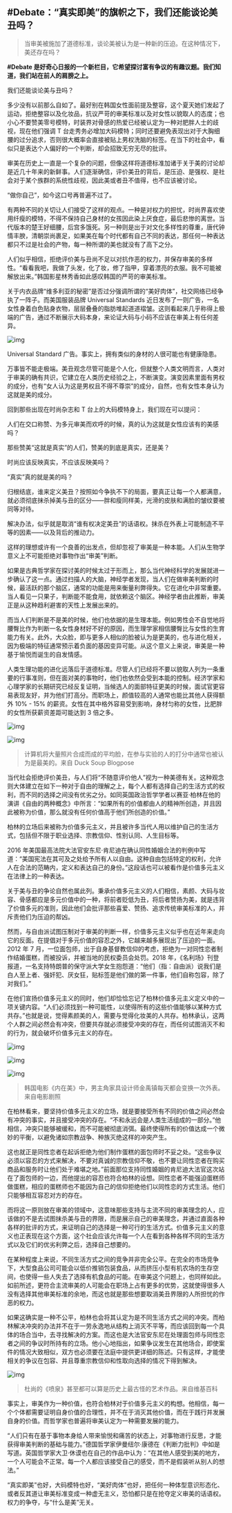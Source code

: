 ## #Debate：“真实即美”的旗帜之下，我们还能谈论美丑吗？

>  当审美被施加了道德标准，谈论美被认为是一种新的压迫。在这种情况下，美还存在吗？

**#Debate 是好奇心日报的一个新栏目，它希望探讨富有争议的有趣议题。我们知道，我们站在前人的肩膀之上。** 



我们还能谈论美与丑吗？

多少没有以前那么自如了。最好别在韩国女性面前提及整容，这个夏天她们发起了运动，拒绝整容以及化妆品，抗议严苛的审美标准以及对女性以貌取人的态度；也小心不要赞美零号模特，时装界对骨感的热爱已经被认定为一种对肥胖人士的歧视，现在他们强调 T 台走秀务必增加大码模特；同时还要避免表现出对于大胸细腰的过分追求，否则很大概率会直接被贴上男权洗脑的标签。在当下的社会中，看似只是表达个人偏好的一个判断，却会招致无穷无尽的批评。

审美在历史上一直是一个复杂的问题，但像这样将道德标准加诸于关于美的讨论却是近几十年来的新鲜事。人们逐渐确信，评价美丑的背后，是压迫、是强权、是社会对于某个族群的系统性歧视，因此美或者丑不值得，也不应该被讨论。



“做你自己”，如今这口号再普遍不过了。

有两种不同的关切让人们接受了这样的观点。一种是对权力的担忧，时尚界喜欢使用纤瘦的模特，不得不保持自己身材的女孩因此染上厌食症，最后悲惨的离世。当代版本的楚王好细腰，后宫多饿死。另一种则是出于对文化多样性的尊重，唐代钟情丰腴，清朝崇尚裹足，如果美在每个时代都有自己不同的表达，那任何一种表达都只不过是社会的产物，每一种所谓的美也就没有了高下之分。

人们似乎相信，拒绝评价美与丑尚不足以对抗作恶的权力，并保存审美的多样性。“看看我吧，我做了头发，化了妆，修了指甲，穿着漂亮的衣服。我不可能被解放出来。”韩国影星林秀香如此感叹韩国的严苛的审美标准。

关于内衣品牌“维多利亚的秘密”是否过分强调所谓的“美好肉体”，社交网络已经争执了一阵子。而美国服装品牌 Universal Standards 近日发布了一则广告，一名女性身着白色贴身衣物，层层叠叠的脂肪堆起道道褶皱。这则看起来几乎称得上极端的广告，通过不断展示大码本身，来论证大码与小码不应该在审美上有任何差异。

![img](assets/20181206154640DY6d1tMyPc9T8f2w.jpg-WebpWebW640)

Universal Standard 广告。事实上，拥有类似的身材的人很可能也有健康隐患。

万事皆不能走极端。美丑观念尽管可能是个人化，但就整个人类文明而言，人类对于审美的确有共识，它建立在人类历史经验之上，不断演变。演变因素里面有男权的成分，也有“女人认为这是男权且不得不尊崇”的成分，自然，也有女性本身认为这就是美的成分。

回到那些出现在时尚杂志和 T 台上的大码模特身上，我们现在可以提问：

人们在交口称赞、为多元审美而欢呼的时候，真的认为这就是女性应该有的美感吗？

那些赞美“这就是真实”的人们，赞美的到底是真实，还是美？

时尚应该反映真实，不应该反映美吗？

“真实”真的就是美的吗？

归根结底，谁来定义美丑？按照如今争执不下的局面，要真正让每一个人都满意，就必须彻底抹杀掉美与丑的区分——胖和瘦同样美，光滑的皮肤和满脸的皱纹要被同等对待。

解决办法，似乎就是取消“谁有权决定美丑”的话语权。抹杀在外表上可能制造不平等的因素——以及背后的推动力。

这样的理想或许有一个良善的出发点，但却忽视了审美是一种本能。人们从生物学意义上不可能拒绝对事物作出“审美”判断。

如果是古典哲学家在探讨美的时候太过于形而上，那么当代神经科学的发展就进一步确认了这一点。通过扫描人的大脑，神经学者发现，当人们在做审美判断的时候，最活跃的那个脑区，通常的功能是用来衡量利弊得失。它在进化中非常重要。当人看见一只果子，判断能不能食用，就依赖这个脑区。神经学者由此推断，审美正是从这种趋利避害的天性上发展出来的。

而当人们判断是不是美的时候，他们也依据的是生理本能。例如男性会不自觉地将腰臀比作为判断一名女性身材好不好的原因，而生理学家相信腰臀比与女性的生育能力有关。此外，大众脸，即与更多人相似的脸被认为是更美的，也与进化相关，因为极端的特征通常预示着负面的基因变异可能。从这个意义上来说，审美是一种基于愉悦而诞生的自发情感。

人类生理功能的进化远落后于道德标准。尽管人们已经将不要以貌取人列为一条重要的行事准则，但在面对美的事物时，他们也依然会受到本能的控制。经济学家和心理学家的长期研究已经反复证明，当候选人的面部特征更美的时候，面试官更容易表现友好，并为他们打高分。而职场上，颜值较高的人通常也能比其他人获得额外 10% - 15% 的薪资。女性在其中格外容易受到影响，身材匀称的女性，比肥胖的女性所获薪资差距可能达到 3 倍之多。

![img](assets/20181206221433LSBfl0niXgKscC9b.png-WebpWebW640)

![img](assets/20181206221434Z8bEHx6lSAXwh9q0.png-WebpWebW640)

>  计算机将大量照片合成而成的平均脸，在参与实验的人的打分中通常也被认为是最美的。来自 Duck Soup Blogpose

当代社会拒绝评价美丑，与人们将“不随意评价他人”视为一种美德有关。这种观念则大体建立在如下一种对于自由的理解之上，每个人都有选择自己的生活方式的权利，而不同的选择之间没有优劣之分。如同英国政治哲学学者以赛亚·柏林在他的演讲《自由的两种概念》中所言：“如果所有的价值都由人的精神所创造，并且因此被称为价值，那么就没有任何价值高于他们所创造的价值。”

柏林的立场后来被称为价值多元主义，并且被许多当代人用以维护自己的生活方式，包括但不限于职业选择、宗教信仰、性别认同、人生目标等。

2016 年美国最高法院大法官安东尼·肯尼迪在确认同性婚姻合法的判例中写道：“美国宪法在其可及之处给予所有人以自由。这种自由包括特定的权利，允许人在合法的范畴内，定义和表达自己的身份。”这段话也可以被看作是价值多元主义在法律上的一种表达。

关于美与丑的争论自然也属此列。秉承价值多元主义的人们相信，素颜、大码与妆容、骨感都应是多元价值中的一种，将前者贬低为丑，将后者赞扬为美，就是违背了价值多元的准则，因此他们会批评那些喜爱、赞扬、追求传统审美标准的人，并斥责他们为压迫的帮凶。

然而，与自由派试图压制对于审美的判断一样，价值多元主义似乎也在近年来走向它的反面。在提倡对于多元价值的容忍之外，它越来越多展现出了压迫的一面。2012 年 7 月，一位面包师，出于自身基督教信仰的考虑，拒绝为一对同性恋者制作结婚蛋糕，而被投诉，并被当地的民权委员会处罚。2018 年，《名利场》刊登报道，一名支持特朗普的保守派大学女生抱怨道：“他们（指：自由派）说我们是白人至上者、强奸犯、厌女狂，贴标签是他们做的第一件事，他们自称包容，除了对我们。”

在他们宣扬价值多元主义的同时，他们却恰恰忘记了柏林价值多元主义定义中的一项关键内容。“人们必须找到一种可能性，以使得所有的这些价值能够以某种方式共存。”也就是说，觉得素颜美的人，需要与觉得化妆美的人共存。柏林承认，这两个人群之间必然会有冲突，但要共存就必须接受冲突的存在，而任何试图消灭不和的行为，就会破坏价值多元主义的存在。

![img](assets/20181206161002PtFAvrJdqQOmRf4z.jpeg-WebpWebW640)

![img](assets/20181206161002MZemAEuoSiUjx8pT.jpeg-WebpWebW640)

![img](assets/20181206161002SLhNxqBGJtHX5Io8.png-WebpWebW640)

>  韩国电影《内在美》中，男主角家具设计师金禹镇每天都会变换一次外表。来自电影剧照

在柏林看来，要坚持价值多元主义的立场，就是要接受所有不同的价值之间必然会有冲突的事实，并且接受冲突的存在。“不和永远会是人类生活组成的一部分。”他相信，冲突只能够被缓和，而不可能被彻底消弭。最终使得所有的价值达成一个微妙的平衡，以避免诸如宗教战争、种族灭绝这样的冲突产生。

这也就正是同性恋者在起诉拒绝为他们制作蛋糕的面包师时不妥之处。“这些争议必须以容忍的方式来解决，不要对真诚的宗教信仰不敬，也不要让同性恋者在购买商品和服务时让他们处于难堪之地。”前面那位支持同性婚姻的肯尼迪大法官这次站在了面包师的一边，而他提出的容忍也符合柏林的设想。同性恋者不能强迫蛋糕师做蛋糕，相应的蛋糕师也不能因为自己的信仰拒绝他们以同性恋的方式生活。他们只能够相互容忍对方的存在。

而将这一原则放在审美的领域中，这意味那些支持与主流不同的审美理念的人，应该做的不是去试图抹杀美与丑的界限，而是展示自己的审美理念，并通过直面各种各样的批评的方式，来证明自己的选择是一种可行的生活方式。价值多元主义的意义也正表现在这个方面，这个社会应该允许每一个人在看到各种各样不同的生活方式以及它们的优劣利弊之后，选择自己想要的。

在某种程度上来说，不同生活方式之间的竞争并非完全公平。在完全的市场竞争下，大型食品公司可能会以低价推销包装食品，从而挤压小型有机农场的生存空间，也使得一些人失去了选择有机食品的可能。在审美这个问题上，也同样如此。如前所述，更符合主流审美的人可能会在职场上占有更多的优势，这就使得很多人没有选择其他审美标准的余地，而这也就是那些想要取消美丑界限的人所担忧的作恶的权力。

如果这确实是一种不公平，柏林也会将其认定为是不同生活方式之间的冲突。而柏林解决冲突的办法并不在于一劳永逸地从结构上消灭不平等，而应该回到每一个具体的场合当中，去寻找解决的方案。而这也是大法官安东尼在处理面包师与同性恋者之间的争议时所持有的立场。他小心地指出，如果争议发生在其他场合，即使案件的情况大致相似，双方也必须要在法庭中提供更详细的陈述。只有这样，才能使相关的争议在包容、并且尊重宗教信仰和性取向选择的情况下得到解决。

![img](assets/20181206160538PzUybRA3vDGfTXqt.jpeg-WebpWebW640)

> 杜尚的《喷泉》甚至都可以算是历史上最古怪的艺术作品。来自维基百科

事实上，审美作为一种价值，也符合柏林对于价值多元主义的构想。他相信，每一个个体都需要证明自身价值的合理性，并不在于消灭其他价值，而在于践行并发展自身的价值。而哲学家也普遍将审美认定为一种需要发展的能力。

“人们只有在基于事物本身给人带来愉悦和痛苦的状态上，对事物进行反思，才能获得审美判断的基础与能力。”德国哲学家伊曼纽尔·康德在《判断力批判》中如是写道。英国哲学家大卫·休谟也在自己的作品中认为：“在其他人感受到美的地方，一个人可能会不正常。每一个人都应该接受自己的感受，而不是假装听从别人的想法。”

“真实即美”也好，大码模特也好，“美好肉体”也好，把任何一种体型意识形态化、或者反其道让审美标准变成一种虚无主义，恐怕都只是在抢夺定义审美的话语权。权力的争夺，与“什么是美”无关。